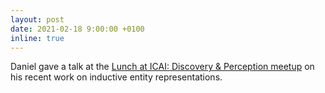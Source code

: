 ```yaml
---
layout: post
date: 2021-02-18 9:00:00 +0100
inline: true
---
```


Daniel gave a talk at the [Lunch at ICAI: Discovery & Perception meetup](https://www.meetup.com/Innovation-Center-for-Artificial-Intelligence/events/276188625/) on his recent work on inductive entity representations. 
